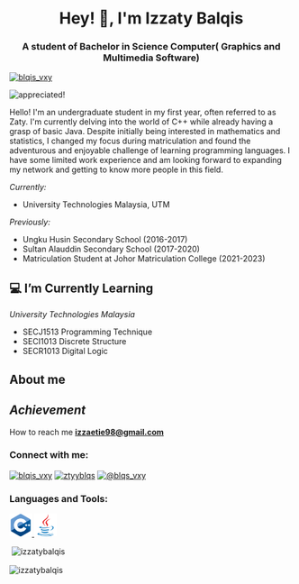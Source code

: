 <h1 align="center">Hey! 👋, I'm Izzaty Balqis</h1>
<h3 align="center">A student of Bachelor in Science Computer( Graphics and Multimedia Software)</h3>

<p align="left"> <a href="https://twitter.com/blqis_vxy" target="blank"><img src="https://img.shields.io/twitter/follow/blqis_vxy?logo=twitter&style=for-the-badge" alt="blqis_vxy" /></a> </p>

![appreciated!](https://github.com/IzzatyBalqis/E-portfolio/assets/148413004/bd248530-0886-4ada-ba25-2c66f6a432bc)

Hello! I'm an undergraduate student in my first year, often referred to as Zaty. I'm currently delving into the world of C++ while already having a grasp of basic Java. Despite initially being interested in mathematics and statistics, I changed my focus during matriculation and found the adventurous and enjoyable challenge of learning programming languages. I have some limited work experience and am looking forward to expanding my network and getting to know more people in this field.

<i>Currently:</i>
- University Technologies Malaysia, UTM

<i>Previously:</i>
- Ungku Husin Secondary School (2016-2017)
- Sultan Alauddin Secondary School (2017-2020)
- Matriculation Student at Johor Matriculation College (2021-2023)

<h2>💻 I’m Currently Learning</h2>

_University Technologies Malaysia_
- SECJ1513 Programming Technique
- SECI1013 Discrete Structure
- SECR1013 Digital Logic

<h2>About me</h2>

_Achievement_
-

How to reach me **izzaetie98@gmail.com**

<h3 align="left">Connect with me:</h3>
<p align="left">
<a href="https://twitter.com/blqis_vxy" target="blank"><img align="center" src="https://raw.githubusercontent.com/rahuldkjain/github-profile-readme-generator/master/src/images/icons/Social/twitter.svg" alt="blqis_vxy" height="30" width="40" /></a>
<a href="https://instagram.com/ztyyblqs" target="blank"><img align="center" src="https://raw.githubusercontent.com/rahuldkjain/github-profile-readme-generator/master/src/images/icons/Social/instagram.svg" alt="ztyyblqs" height="30" width="40" /></a>
<a href="https://medium.com/@blqs_vxy" target="blank"><img align="center" src="https://raw.githubusercontent.com/rahuldkjain/github-profile-readme-generator/master/src/images/icons/Social/medium.svg" alt="@blqs_vxy" height="30" width="40" /></a>
</p>

<h3 align="left">Languages and Tools:</h3>
<p align="left"> <a href="https://www.w3schools.com/cpp/" target="_blank" rel="noreferrer"> <img src="https://raw.githubusercontent.com/devicons/devicon/master/icons/cplusplus/cplusplus-original.svg" alt="cplusplus" width="40" height="40"/> </a> <a href="https://www.java.com" target="_blank" rel="noreferrer"> <img src="https://raw.githubusercontent.com/devicons/devicon/master/icons/java/java-original.svg" alt="java" width="40" height="40"/> </a> </p>

<p>&nbsp;<img align="center" src="https://github-readme-stats.vercel.app/api?username=izzatybalqis&show_icons=true&theme=dark&title_color=171617&bg_color=29447a&locale=en" alt="izzatybalqis" /></p>

<p><img align="center" src="https://github-readme-streak-stats.herokuapp.com/?user=izzatybalqis&theme=dark" alt="izzatybalqis" /></p>

